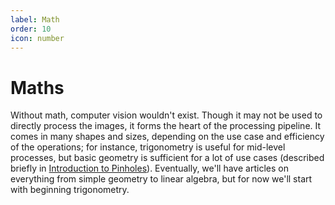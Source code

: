 ```yaml
---
label: Math
order: 10
icon: number
---
```

# Maths

Without math, computer vision wouldn't exist. Though it may not be used to
directly process the images, it forms the heart of the processing pipeline. It 
comes in many shapes and sizes, depending on the use case and efficiency of the
operations; for instance, trigonometry is useful for mid-level processes, but 
basic geometry is sufficient for a lot of use cases (described briefly in 
[Introduction to Pinholes](/cameras/intro_to_pinholes.md)). Eventually, we'll 
have articles on everything from simple geometry to linear algebra, but for now
we'll start with beginning trigonometry. 
